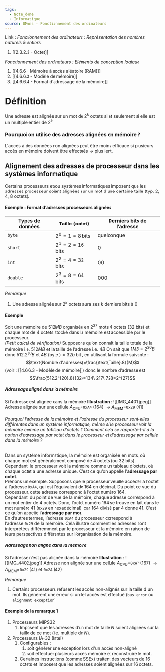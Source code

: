```yaml
---
tags:
  - Note_done
  - Informatique
source: UMons - Fonctionnement des ordinateurs
---
```


Link :
_Fonctionnement des ordinateurs : Représentation des nombres naturels & entiers_
1. [[2.3.2.2 - Octet]]

_Fonctionnement des ordinateurs : Eléments de conception logique_
1. [[4.6.6 - Mémoire à accès aléatoire (RAM)]]
1. [[4.6.6.3 - Modèle de mémoire]]
1. [[4.6.6.4 - Format d'adressage de la mémoire]]

# Définition
Une adresse est alignée sur un mot de $2^k$ octets si et seulement si elle est un multiple entier de $2^k$

### Pourquoi on utilise des adresses alignées en mémoire ?
L'accès à des données non alignées peut être moins efficace si plusieurs accès en mémoire doivent être effectués → plus lent.

## Alignement des adresses de processeur dans les systèmes informatique
Certains processeurs et/ou systèmes informatiques imposent que les adresses processeur soient alignées sur un mot d'une certaine taille (typ. 2, 4, 8 octets).

#### Exemple : Format d’adresses processeurs alignées 
| Types de données | Taille (octet)  | Derniers bits de l’adresse |
| ---------------- | --------------- | -------------------------- |
| `byte`           | $2^0=1=8$ bits  | quelconque                 |
| `short`          | $2^1=2=16$ bits | 0                          |
| `int`            | $2^2=4=32$ bits | 00                         |
| `double`         | $2^3=8=64$ bits | 000                        |

_Remarque_ : 
1. Une adresse alignée sur $2^k$ octets aura ses $k$ derniers bits à 0


#### Exemple
Soit une mémoire de $512MB$ organisée en $2^{27}$ mots 4 octets (32 bits) et chaque mot de 4 octets stocké dans la mémoire est accessible par le processeur.
\
_(Petit calcul de vérification)_ 
Supposons qu’on connaît la taille totale de la mémoire i.e. $512MB$ et la taille de l’adresse i.e. $4B$ 
On sait que $1MB=2^{20}B$ donc $512.2^{20}B$ et $4B\text{ (byte )} = 32b\text{ bit }$, en utilisant la formule suivante : $$\text{Nombre d'adresses}=\frac{\text{Taille}.8}{M}$$ (voir : [[4.6.6.3 - Modèle de mémoire]])
donc le nombre d’adresse est $$\frac{512.2^{20}.8}{32}=134\ 217\ 728=2^{27}$$
##### Adressage aligné dans la mémoire 
Si l’adresse est alignée dans la mémoire 
**Illustration** : ![[IMG_4401.jpeg]]
Adresse alignée sur une cellule  $A_{\text{CPU}}=$`0xA4` (164) $\to A_{\text{MEM}}=$`0x29` (41) 

###### Pourquoi l’adresse de la mémoire et l’adresse du processeur sont-elles différentes dans un système informatique, même si le processeur voit la mémoire comme un tableau d’octets ? Comment cela se rapporte-t-il à la notion d’adressage par octet dans le processeur et d’adressage par cellule dans la mémoire ?
Dans un système informatique, la mémoire est organisée en mots, où chaque mot est généralement composé de 4 octets (ou 32 bits). Cependant, le processeur voit la mémoire comme un tableau d’octets, où chaque octet a une adresse unique. C’est ce qu’on appelle l’**adressage par octet**.
\
Prenons un exemple. Supposons que le processeur veuille accéder à l’octet à l’adresse `0xA4`, qui est l’équivalent de 164 en décimal. Du point de vue du processeur, cette adresse correspond à l’octet numéro 164.
\
Cependant, du point de vue de la mémoire, chaque adresse correspond à un mot entier de 4 octets. Donc, l’octet numéro 164 se trouve en fait dans le mot numéro 41 (`0x29` en hexadécimal), car 164 divisé par 4 donne 41. C’est ce qu’on appelle l’**adressage par mot**.
\
En d’autres termes, l’adresse `0xA4` du processeur correspond à l’adresse `0x29` de la mémoire. Cela illustre comment les adresses sont interprétées différemment par le processeur et la mémoire en raison de leurs perspectives différentes sur l’organisation de la mémoire.

##### Adressage non aligné dans la mémoire 
Si l’adresse n’est pas alignée dans la mémoire 
**Illustration** : ![[IMG_4402.jpeg]]
Adresse non alignée sur une cellule $A_{\text{CPU}}=$`0xA7` (167) $\to A_{\text{MEM}}=$`0x29` (41) et `0x2A` (42)

_Remarque_ :
1. Certains processeurs refusent les accès non-alignés sur la taille d'un mot. Ils génèrent une erreur si un tel accès est effectué (`bus error` ou `alignment exception`)

#### Exemple de la remarque 1 
1. Processeurs MIPS32 
	1. Imposent que les adresses d’un mot de taille $N$ soient alignées sur la taille de ce mot (i.e. multiple de $N$).
2. Processeurs IA-32 (Intel)
	1. Configurables : 
		1. soit générer une exception lors d'un accès non-aligné 
		2. soit effectuer plusieurs accès mémoire et reconstruire le mot.
	2. Certaines instructions (comme SSEx) traitent des vecteurs de 16 octets et imposent que les adresses soient alignées sur 16 octets.

